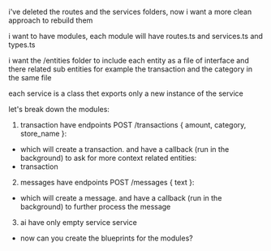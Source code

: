 i've deleted the routes and the services folders, now i want a more clean approach to rebuild them

i want to have modules, each module will have routes.ts and services.ts and types.ts

i want the /entities folder to include each entity as a file of interface and there related sub entities
for example the transaction and the category in the same file

each service is a class thet exports only a new instance of the service

let's break down the modules:

1. transaction
have endpoints
POST /transactions { amount, category, store_name }:
- which will create a transaction. and have a callback (run in the background) to ask for more context
related entities:
- transaction

2. messages
have endpoints
POST /messages { text }:
- which will create a message. and have a callback (run in the background) to further process the message

3. ai
have only empty service service

- now can you create the blueprints for the modules?